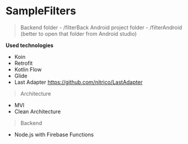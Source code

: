 # SampleFilters

> Backend folder  - /filterBack
> Android project folder - /filterAndroid (better to open that folder from Android studio)

**Used technologies**

- Koin
- Retrofit
- Kotlin Flow
- Glide
- Last Adapter https://github.com/nitrico/LastAdapter

> Architecture

- MVI
- Clean Architecture

> Backend

- Node.js with Firebase Functions
